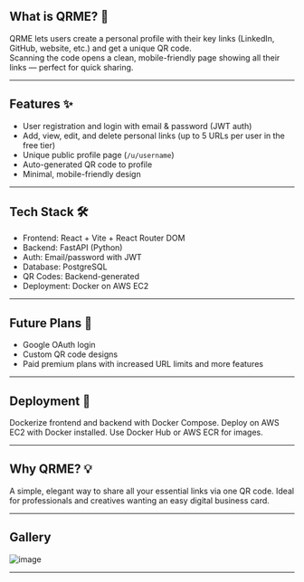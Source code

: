 ## What is QRME? 🔗

QRME lets users create a personal profile with their key links (LinkedIn, GitHub, website, etc.) and get a unique QR code.  
Scanning the code opens a clean, mobile-friendly page showing all their links — perfect for quick sharing.

---

## Features ✨

- User registration and login with email & password (JWT auth)  
- Add, view, edit, and delete personal links (up to 5 URLs per user in the free tier)  
- Unique public profile page (`/u/username`)  
- Auto-generated QR code to profile  
- Minimal, mobile-friendly design  

---

## Tech Stack 🛠️

- Frontend: React + Vite + React Router DOM  
- Backend: FastAPI (Python)  
- Auth: Email/password with JWT  
- Database: PostgreSQL  
- QR Codes: Backend-generated  
- Deployment: Docker on AWS EC2  

---

## Future Plans 🚀

- Google OAuth login  
- Custom QR code designs  
- Paid premium plans with increased URL limits and more features  

---

## Deployment 🚢

Dockerize frontend and backend with Docker Compose. Deploy on AWS EC2 with Docker installed. Use Docker Hub or AWS ECR for images.

---

## Why QRME? 💡

A simple, elegant way to share all your essential links via one QR code. Ideal for professionals and creatives wanting an easy digital business card.

---

## Gallery

![image](https://github.com/user-attachments/assets/877d8401-9bd7-402c-8acb-21dc9cd9dfcf)

---

